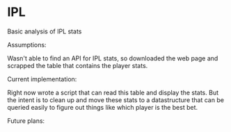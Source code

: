 IPL
===

Basic analysis of IPL stats

Assumptions:

Wasn't able to find an API for IPL stats, so downloaded the web page and scrapped the table that contains
the player stats. 

Current implementation:

Right now wrote a script that can read this table and display the stats. But the intent is to clean up and 
move these stats to a datastructure that can be queried easily to figure out things like which player is the
best bet. 

Future plans:

